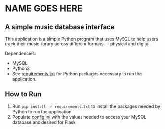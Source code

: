 # NAME GOES HERE

## A simple music database interface

This application is a simple Python program that uses MySQL to help users track
their music library across different formats — physical and digital.

Dependencies:
* MySQL
* Python3
* See [requirements.txt](requirements.txt) for Python packages necessary to run
  this application.

## How to Run
1. Run `pip install -r requirements.txt` to install the packages needed by
   Python to run the application
2. Populate [config.ini](config.ini) with the values needed to access your MySQL
   database and desired for Flask